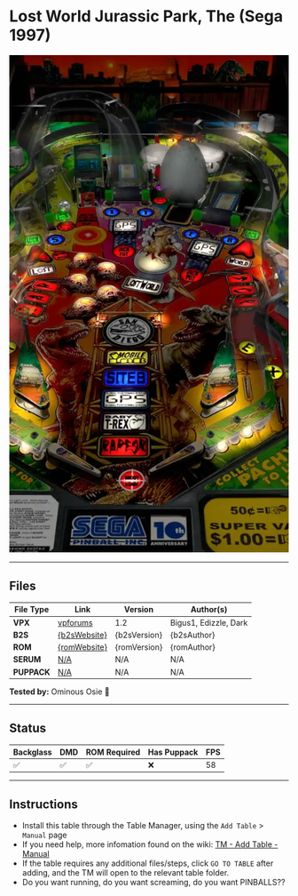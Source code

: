 # Lost World Jurassic Park, The (Sega 1997)

![Table Preview](../../images/Btk9uVOUDd-preview.webp)

---

## Files
| File Type | Link | Version | Author(s) | 
|-----------|--------|----------|--------------|
| **VPX** | [vpforums](https://www.vpforums.org/index.php?app=downloads&showfile=18795) | 1.2 | Bigus1, Edizzle, Dark |
| **B2S** | [{b2sWebsite}]({b2sLink}) | {b2sVersion} | {b2sAuthor} |
| **ROM** | [{romWebsite}]({romLink}) | {romVersion} | {romAuthor} |
| **SERUM** | [N/A](#) | N/A | N/A |
| **PUPPACK** | [N/A](#) | N/A | N/A |

**Tested by:** Ominous Osie 🌸

---

## Status 

| Backglass | DMD | ROM Required | Has Puppack | FPS |
|-----------|-----|-----|-----|-----|
| ✅ | ✅ | ✅ | ❌ | 58 |

---

## Instructions

- Install this table through the Table Manager, using the `Add Table` > `Manual` page
- If you need help, more infomation found on the wiki: [TM - Add Table - Manual](https://github.com/LegendsUnchained/vpx-standalone-alp4k/wiki/%5B04%5D-%F0%9F%A7%A1-TM-%E2%80%90-Other-Features#add-table---manual)
- If the table requires any additional files/steps, click `GO TO TABLE` after adding, and the TM will open to the relevant table folder.
- Do you want running, do you want screaming, do you want PINBALLS??
